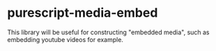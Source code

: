 # purescript-media-embed

This library will be useful for constructing "embedded media", such as embedding youtube videos for example.
